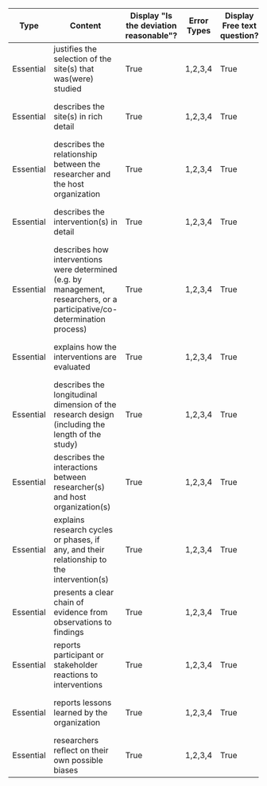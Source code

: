 | Type      | Content                                                                                                                    | Display "Is the deviation reasonable"? | Error Types | Display Free text question? | Free Text Question Label           |
| --------- | -------------------------------------------------------------------------------------------------------------------------- | -------------------------------------- | ----------- | --------------------------- | ---------------------------------- |
| Essential | justifies the selection of the site(s) that was(were) studied                                                              | True                                   | 1,2,3,4     | True                        | How can this problem be addressed? |
| Essential | describes the site(s) in rich detail                                                                                       | True                                   | 1,2,3,4     | True                        | How can this problem be addressed? |
| Essential | describes the relationship between the researcher and the host organization                                                | True                                   | 1,2,3,4     | True                        | How can this problem be addressed? |
| Essential | describes the intervention(s) in detail                                                                                    | True                                   | 1,2,3,4     | True                        | How can this problem be addressed? |
| Essential | describes how interventions were determined (e.g. by management, researchers, or a participative/co-determination process) | True                                   | 1,2,3,4     | True                        | How can this problem be addressed? |
| Essential | explains how the interventions are evaluated                                                                               | True                                   | 1,2,3,4     | True                        | How can this problem be addressed? |
| Essential | describes the longitudinal dimension of the research design (including the length of the study)                            | True                                   | 1,2,3,4     | True                        | How can this problem be addressed? |
| Essential | describes the interactions between researcher(s) and host organization(s)                                                  | True                                   | 1,2,3,4     | True                        | How can this problem be addressed? |
| Essential | explains research cycles or phases, if any, and their relationship to the intervention(s)                                  | True                                   | 1,2,3,4     | True                        | How can this problem be addressed? |
| Essential | presents a clear chain of evidence from observations to findings                                                           | True                                   | 1,2,3,4     | True                        | How can this problem be addressed? |
| Essential | reports participant or stakeholder reactions to interventions                                                              | True                                   | 1,2,3,4     | True                        | How can this problem be addressed? |
| Essential | reports lessons learned by the organization                                                                                | True                                   | 1,2,3,4     | True                        | How can this problem be addressed? |
| Essential | researchers reflect on their own possible biases                                                                           | True                                   | 1,2,3,4     | True                        | How can this problem be addressed? |
